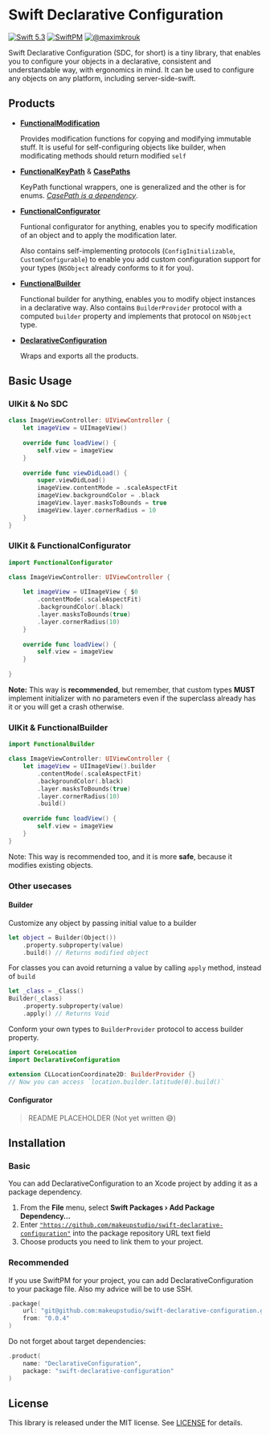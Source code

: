 # Swift Declarative Configuration

[![Swift 5.3](https://img.shields.io/badge/swift-5.3-ED523F.svg?style=flat)](https://swift.org/download/) [![SwiftPM](https://img.shields.io/badge/SwiftPM-success.svg?style=flat)](https://swift.org/package-manager/) [![@maximkrouk](https://img.shields.io/badge/contact-@maximkrouk-#1DA1F2.svg?style=flat&logo=twitter)](https://twitter.com/maximkrouk)

Swift Declarative Configuration (SDC, for short) is a tiny library, that enables you to configure your objects in a declarative, consistent and understandable way, with ergonomics in mind. It can be used to configure any objects on any platform, including server-side-swift.

## Products

- **[FunctionalModification](./Sources/FunctionalModification)**

  Provides modification functions for copying and modifying immutable stuff. It is useful for self-configuring objects like builder, when modificating methods should return modified `self`

- **[FunctionalKeyPath](./Sources/FunctionalKeyPath)** & **[CasePaths](https://github.com/pointfreeco/swift-case-paths)**

  KeyPath functional wrappers, one is generalized and the other is for enums. _[CasePath is a dependency](https://github.com/pointfreeco/swift-case-paths)_.

- **[FunctionalConfigurator](./Sources/FunctionalConfigurator)**

  Funtional configurator for anything, enables you to specify modification of an object and to apply the modification later.

  Also contains self-implementing protocols (`ConfigInitializable`,  `CustomConfigurable`) to enable you add custom configuration support for your types (`NSObject` already conforms to it for you).

- **[FunctionalBuilder](./Sources/FunctionalBuilder)**

  Functional builder for anything, enables you to modify object instances in a declarative way. Also contains `BuilderProvider` protocol with a computed `builder` property and implements that protocol on `NSObject` type.

- **[DeclarativeConfiguration](./Sources/DeclarativeConfiguration)**

  Wraps and exports all the products.

## Basic Usage

### UIKit & No SDC

```swift
class ImageViewController: UIViewController {
    let imageView = UIImageView()
    
    override func loadView() {
        self.view = imageView
    }
  
    override func viewDidLoad() {
        super.viewDidLoad()
        imageView.contentMode = .scaleAspectFit
        imageView.backgroundColor = .black
        imageView.layer.masksToBounds = true
        imageView.layer.cornerRadius = 10
    }
}
```

### UIKit & FunctionalConfigurator

```swift
import FunctionalConfigurator

class ImageViewController: UIViewController {
    
    let imageView = UIImageView { $0 
        .contentMode(.scaleAspectFit)
        .backgroundColor(.black)
        .layer.masksToBounds(true)
        .layer.cornerRadius(10)
    }
    
    override func loadView() {
        self.view = imageView
    }
  
}
```

**Note:** This way is **recommended**, but remember, that custom types **MUST** implement initializer with no parameters even if the superclass already has it or you will get a crash otherwise.

### UIKit & FunctionalBuilder

```swift
import FunctionalBuilder

class ImageViewController: UIViewController {
    let imageView = UIImageView().builder
        .contentMode(.scaleAspectFit)
        .backgroundColor(.black)
        .layer.masksToBounds(true)
        .layer.cornerRadius(10)
        .build()
    
    override func loadView() {
        self.view = imageView
    }
}
```

Note: This way is recommended too, and it is more **safe**, because it modifies existing objects.

### Other usecases

#### Builder

Customize any object by passing initial value to a builder

```swift
let object = Builder(Object())
    .property.subproperty(value)
    .build() // Returns modified object
```

For classes you can avoid returning a value by calling `apply` method, instead of `build`

```swift
let _class = _Class()
Builder(_class)
    .property.subproperty(value)
    .apply() // Returns Void
```

Conform your own types to `BuilderProvider` protocol to access builder property.

```swift
import CoreLocation
import DeclarativeConfiguration

extension CLLocationCoordinate2D: BuilderProvider {}
// Now you can access `location.builder.latitude(0).build()`
```

#### Configurator

>  README PLACEHOLDER (Not yet written 😅)

## Installation

### Basic

You can add DeclarativeConfiguration to an Xcode project by adding it as a package dependency.

1. From the **File** menu, select **Swift Packages › Add Package Dependency…**
2. Enter [`"https://github.com/makeupstudio/swift-declarative-configuration"`](https://github.com/makeupstudio/swift-declarative-configuration) into the package repository URL text field
3. Choose products you need to link them to your project.

### Recommended

If you use SwiftPM for your project, you can add DeclarativeConfiguration to your package file. Also my advice will be to use SSH.

```swift
.package(
    url: "git@github.com:makeupstudio/swift-declarative-configuration.git", 
    from: "0.0.4"
)
```

Do not forget about target dependencies:

```swift
.product(
    name: "DeclarativeConfiguration", 
    package: "swift-declarative-configuration"
)
```

## License

This library is released under the MIT license. See [LICENSE](./LICENSE) for details.
